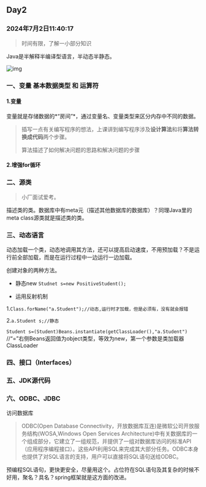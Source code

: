 ## Day2

### 2024年7月2日11:40:17

> 时间有限，了解一小部分知识

Java是半解释半编译型语言，半动态半静态。

![img](https://gitee.com/De1ores/csdn-picture-bed/raw/master/202409081420322.png)

### 一、变量      基本数据类型    和   运算符

#### 1.变量

变量就是存储数据的*“房间”*，通过变量名、变量类型来区分内存中不同的数据。

> 插写一点有关编写程序的想法，上课讲到编写程序涉及**设计算法**和将**算法转换成代码**两个步骤。
>
> 算法描述了如何解决问题的思路和解决问题的步骤

#### 2.增强for循环

### 二、源类

> 小厂面试爱考。

描述类的类。数据库中有meta元（描述其他数据库的数据库）？同理Java里的meta class源类就是描述类的类。

### 三、动态语言

动态加载一个类，动态地调用其方法，还可以提高启动速度，不用预加载？不是运行前全部加载，而是在运行过程中一边运行一边加载。

创建对象的两种方法。

- 静态new  `Studnet s=new PositiveStudent();`

- 运用反射机制

1.`Class.forName("a.Student");//动态,运行时才加载，但是必须有，没有就会报错`

2.`a.Student s;//静态`

`Student s=(Student)Beans.instantiate(getClassLoader(),"a.Student")`  //“=”右侧Beans返回值为object类型，等效为new，第一个参数是类加载器ClassLoader

### 四、接口（Interfaces）

### 五、JDK源代码

### 六、ODBC、JDBC

访问数据库

> ODBC(Open Database Connectivity，开放数据库互连)是微软公司开放服务结构(WOSA,Windows Open Services Architecture)中有关数据库的一个组成部分，它建立了一组规范，并提供了一组对数据库访问的标准API（应用程序编程接口）。这些API利用SQL来完成其大部分任务。ODBC本身也提供了对SQL语言的支持，用户可以直接将SQL语句送给ODBC。

预编程SQL语句，更快更安全，尽量用这个。占位符在SQL语句及其复杂的时候不好用，聚名？具名？spring框架就是这方面的改进。